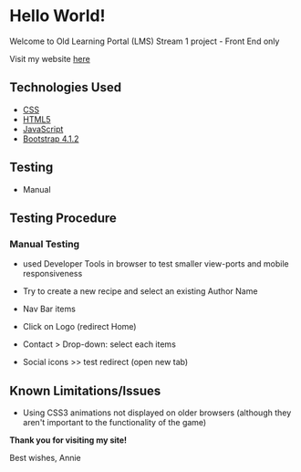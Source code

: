 # Hello World!
Welcome to 
Old Learning Portal (LMS) 
Stream 1 project - Front End only


Visit my website [here](https://coffeeipsum.github.io/lipstickandcode)



## Technologies Used
- [CSS](https://developer.mozilla.org/en-US/docs/Web/CSS/CSS3)
- [HTML5](https://developer.mozilla.org/en-US/docs/Web/Guide/HTML/HTML5)
- [JavaScript](https://www.javascript.com/)
- [Bootstrap 4.1.2](https://getbootstrap.com/docs/4.1/getting-started/introduction/)


## Testing 
- Manual

## Testing Procedure

### Manual Testing

- used Developer Tools in browser to test smaller view-ports and mobile responsiveness

- Try to create a new recipe and select an existing Author Name
- Nav Bar items
- Click on Logo (redirect Home)
- Contact > Drop-down: select each items
- Social icons >> test redirect (open new tab)


## Known Limitations/Issues


- Using CSS3 animations not displayed on older browsers (although they aren't important to the functionality of the game)




**Thank you for visiting my site!**

Best wishes,
Annie